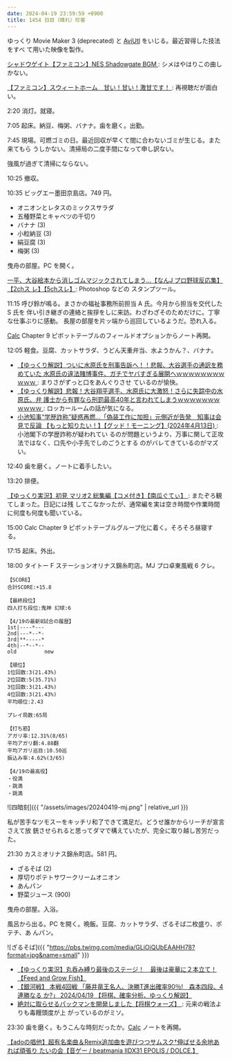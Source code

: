 ```yaml
---
date: 2024-04-19 23:59:59 +0900
title: 1454 日目（晴れ）珍客
---
```


ゆっくり Movie Maker 3 (deprecated) と [AviUtl] をいじる。最近習得した技法をすべ
て用いた映像を製作。

<blockquote class="twitter-tweet" data-media-max-width="640">
<a href="https://twitter.com/showa_yojyo/status/1780989676297564214"></a>
</blockquote>
<script async src="https://platform.twitter.com/widgets.js" charset="utf-8"></script>

[シャドウゲイト【ファミコン】NES Shadowgate BGM
](https://www.youtube.com/watch?v=Jv8vXADqgjs): シメはやはりこの曲しかない。

[【ファミコン】スウィートホーム　甘い！甘い！激甘です！
](https://www.youtube.com/watch?v=KARTTYSAr3A): 再視聴だが面白い。

2:20 消灯。就寝。

7:05 起床。納豆、梅粥、バナナ。歯を磨く。出勤。

7:45 現場。可燃ゴミの日。最近回収が早くて間に合わないゴミが生じる。また来てもら
うしかない。清掃局の二度手間になって申し訳ない。

強風が過ぎて清掃にならない。

10:25 撤収。

10:35 ビッグエー墨田京島店。749 円。

* オニオンとレタスのミックスサラダ
* 五種野菜とキャベツの千切り
* バナナ (3)
* 小粒納豆 (3)
* 絹豆腐 (3)
* 梅粥 (3)

曳舟の部屋。PC を開く。

[一平、大谷絵本から消しゴムマジックされてしまう…【なんJ プロ野球反応集】【2chス
レ】【5chスレ】](https://www.youtube.com/watch?v=8j4rtnsMf-A): Photoshop などの
スタンプツール。

11:15 呼び鈴が鳴る。まさかの福祉事務所前担当 A 氏。今月から担当を交代した S 氏を
伴い引き継ぎの連絡と挨拶をしに来訪。わざわざそのためだけに。丁寧な仕事ぶりに感動。
長屋の部屋を片ッ端から巡回しているようだ。恐れ入る。

[Calc] Chapter 9 ピボットテーブルのフィールドオプションからノート再開。

12:05 軽食。豆腐、カットサラダ、うどん天重弁当、水ようかん？、バナナ。

* [【ゆっくり解説】ついに水原氏を刑事告訴へ！！悲報、大谷選手の通訳を務めていた
  水原氏の違法賭博事件、ガチでヤバすぎる展開へｗｗｗｗｗｗｗｗｗｗｗ
  ](https://www.youtube.com/watch?v=sIzIhyanJSM): まりさがずっと口をあんぐりさせ
  ているのが愉快。
* [【ゆっくり解説】悲報！大谷翔平選手、水原氏に大激怒！さらに失踪中の水原氏、弁
  護士から有罪なら刑罰最高40年と言われてしまうｗｗｗｗｗｗｗｗｗｗｗ
  ](https://www.youtube.com/watch?v=oRx-2zB3RQw): ロッカールームの話が気になる。
* [小池知事“学歴詐称”疑惑再燃…「偽装工作に加担」元側近が告発　知事は会見で反論
  【もっと知りたい！】【グッド！モーニング】(2024年4月13日)
  ](https://www.youtube.com/watch?v=LDVNEzZa2Yc): 小池閣下の学歴詐称が疑われてい
  るのが問題というより、万事に関して正攻法ではなく、口先や小手先でしのごうとする
  のがバレてきているのがマズい。

12:40 歯を磨く。ノートに着手したい。

13:20 排便。

[【ゆっくり実況】初見 マリオ2 総集編【コメ付き】【南瓜ぐてぃ】
](https://www.youtube.com/watch?v=AyUegopeBkU): またぞろ観てしまった。日記には残
してこなかったが、通常編を実は空き時間や作業時間に何度も何度も聞いている。

15:00 Calc Chapter 9 ピボットテーブルグループ化に着く。そろそろ昼寝する。

17:15 起床。外出。

18:00 タイトー F ステーションオリナス錦糸町店。MJ プロ卓東風戦 6 クレ。

```text
【SCORE】
合計SCORE:+15.8

【最終段位】
四人打ち段位:鬼神 幻球:6

【4/19の最新8試合の履歴】
1st|----*---
2nd|---*--*-
3rd|**-----*
4th|--*--*--
old         new

【順位】
1位回数:3(21.43%)
2位回数:5(35.71%)
3位回数:3(21.43%)
4位回数:3(21.43%)
平均順位:2.43

プレイ局数:65局

【打ち筋】
アガリ率:12.31%(8/65)
平均アガリ翻:4.88翻
平均アガリ巡目:10.50巡
振込み率:4.62%(3/65)

【4/19の最高役】
・役満
・跳満
・跳満
```

![四暗刻]({{ "/assets/images/20240419-mj.png" | relative_url }})

私が苦手なツモスーをキッチリ和了できて満足だ。どうせ誰かからリーチが宣言さえて放
銃させられると思ってダマで構えていたが、完全に取り越し苦労だった。

21:30 カスミオリナス錦糸町店。581 円。

* ざるそば (2)
* 厚切りポテトサワークリームオニオン
* あんパン
* 野菜ジュース (900)

曳舟の部屋。入浴。

風呂から出る。PC を開く。晩飯。豆腐、カットサラダ、ざるそば二枚盛り、ポテチ、あ
んパン。

![ざるそば]({{ "https://pbs.twimg.com/media/GLiOiQUbEAAHH78?format=jpg&name=small" }})

* [【ゆっくり実況】丸呑み縛り最後のステージ！　最後は豪華に２本立て！【Feed and
  Grow Fish】](https://www.youtube.com/watch?v=JxxDPaKpJGw)
* [【銀河戦】 本戦4回戦 「藤井竜王名人、決勝T進出確率90％!　森本四段、4連勝なる
  か?」 2024/04/19 【将棋、確率分析、ゆっくり解説】
  ](https://www.youtube.com/watch?v=-_eM7-n5rf0)
* [絶対に取らせるパックマンを開発しました【将棋ウォーズ】
  ](https://www.youtube.com/watch?v=uT9eeqMhlOM): 元来の戦法よりも毒饅頭度が上
  がっているのがミソ。

23:30 歯を磨く。もうこんな時刻だったか。[Calc] ノートを再開。

[【adoの唱他】超有名楽曲＆Remix追加曲を遊びつつサムスク†伸ばせる余地あれば頑張り
たいの会【音ゲー / beatmania IIDX31 EPOLIS /
DOLCE.】](https://www.youtube.com/watch?v=babzPlIveH4)

[AviUtl]: https://spring-fragrance.mints.ne.jp/aviutl/
[Calc]: https://documentation.libreoffice.org/en/english-documentation/calc/

